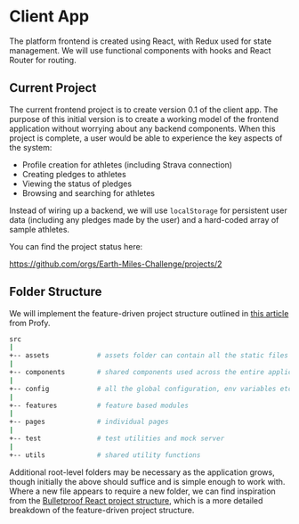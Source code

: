 # Client App

The platform frontend is created using React, with Redux used for state management. We will use functional components with hooks and React Router for routing.

## Current Project

The current frontend project is to create version 0.1 of the client app. The purpose of this initial version is to create a working model of the frontend application without worrying about any backend components. When this project is complete, a user would be able to experience the key aspects of the system:

- Profile creation for athletes (including Strava connection)
- Creating pledges to athletes
- Viewing the status of pledges
- Browsing and searching for athletes

Instead of wiring up a backend, we will use `localStorage` for persistent user data (including any pledges made by the user) and a hard-coded array of sample athletes. 

You can find the project status here: 

https://github.com/orgs/Earth-Miles-Challenge/projects/2

## Folder Structure

We will implement the feature-driven project structure outlined in [this article](https://profy.dev/article/react-folder-structure) from Profy. 


```sh
src
|
+-- assets            # assets folder can contain all the static files such as images, fonts, etc.
|
+-- components        # shared components used across the entire application
|
+-- config            # all the global configuration, env variables etc. get exported from here and used in the app
|
+-- features          # feature based modules
|
+-- pages             # individual pages
|
+-- test              # test utilities and mock server
|
+-- utils             # shared utility functions
```

Additional root-level folders may be necessary as the application grows, though initially the above should suffice and is simple enough to work with. Where a new file appears to require a new folder, we can find inspiration from the [Bulletproof React project structure](https://github.com/alan2207/bulletproof-react/blob/master/docs/project-structure.md), which is a more detailed breakdown of the feature-driven project structure.
